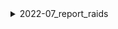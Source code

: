 <details>
<summary>2022-07_report_raids</summary>

## Filter: Guild member count range
```css
Treatment 1: 0 - 10000
```
## Filter: Guild member count range
```css
None: 0 - 10000
```

</details>
